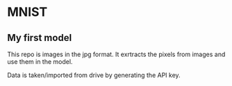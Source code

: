 # MNIST
## My first model
This repo is images in the jpg format. It exrtracts the pixels from images and use them in the model.

Data is taken/imported from drive by generating the API key.
